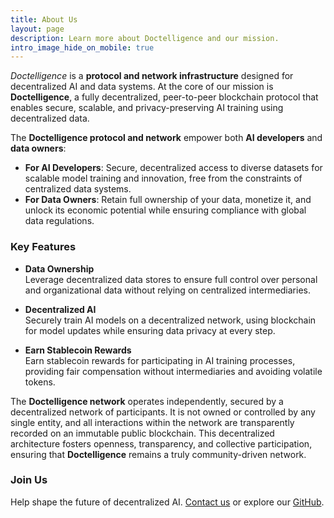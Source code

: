 ```yaml
---
title: About Us  
layout: page  
description: Learn more about Doctelligence and our mission.  
intro_image_hide_on_mobile: true  
---
```


*Doctelligence* is a **protocol and network infrastructure** designed for decentralized AI and data systems. At the core of our mission is **Doctelligence**, a fully decentralized, peer-to-peer blockchain protocol that enables secure, scalable, and privacy-preserving AI training using decentralized data.

The **Doctelligence protocol and network** empower both **AI developers** and **data owners**:

- **For AI Developers**: Secure, decentralized access to diverse datasets for scalable model training and innovation, free from the constraints of centralized data systems.
- **For Data Owners**: Retain full ownership of your data, monetize it, and unlock its economic potential while ensuring compliance with global data regulations.

### Key Features

- **Data Ownership**  
  Leverage decentralized data stores to ensure full control over personal and organizational data without relying on centralized intermediaries.
  
- **Decentralized AI**  
  Securely train AI models on a decentralized network, using blockchain for model updates while ensuring data privacy at every step.
  
- **Earn Stablecoin Rewards**  
  Earn stablecoin rewards for participating in AI training processes, providing fair compensation without intermediaries and avoiding volatile tokens.

The **Doctelligence network** operates independently, secured by a decentralized network of participants. It is not owned or controlled by any single entity, and all interactions within the network are transparently recorded on an immutable public blockchain. This decentralized architecture fosters openness, transparency, and collective participation, ensuring that **Doctelligence** remains a truly community-driven network.

### Join Us  
Help shape the future of decentralized AI. [Contact us](https://doctelligence.github.io/contact/) or explore our [GitHub](https://github.com/Doctelligence).
